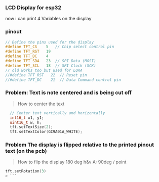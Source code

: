 ### LCD Display for esp32

now i can print 4 Variables on the display



### pinout
```c
// Define the pins used for the display
#define TFT_CS    5   // Chip select control pin
#define TFT_RST   19
#define TFT_DC    4
#define TFT_SDA   23  // SPI Data (MOSI)
#define TFT_SCL   18  // SPI Clock (SCK)
// old works too but used for LORA
//#define TFT_RST   22  // Reset pin
//#define TFT_DC    21  // Data Command control pin

```

### Problem: Text is note centered and is being cut off
> How to center the text
```c
  // Center text vertically and horizontally
  int16_t x1, y1;
  uint16_t w, h;
  tft.setTextSize(2);
  tft.setTextColor(GC9A01A_WHITE);
```


### Problem The display is flipped relative to the printed pinout text (on the pcb)
> How to flip the display 180 deg h&v
> A: 90deg / point

```c
tft.setRotation(3)
> ```
